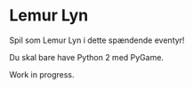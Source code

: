 # Lemur Lyn

Spil som Lemur Lyn i dette spændende eventyr!

Du skal bare have Python 2 med PyGame.

Work in progress.
